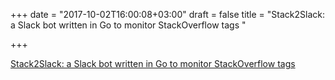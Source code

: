 +++
date = "2017-10-02T16:00:08+03:00"
draft = false
title = "Stack2Slack: a Slack bot written in Go to monitor StackOverflow tags  "

+++

<p><a href="https://dunglas.fr/2017/10/stack2slack-a-slack-bot-written-in-go-to-monitor-stackoverflow-tags/">Stack2Slack: a Slack bot written in Go to monitor StackOverflow tags  </a></p>
